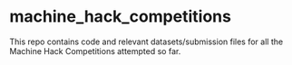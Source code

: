 # machine_hack_competitions
This repo contains code and relevant datasets/submission files for all the Machine Hack Competitions attempted so far.
